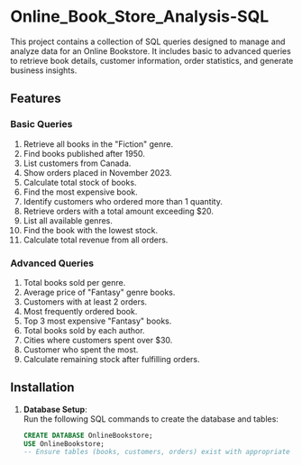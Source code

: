 # Online_Book_Store_Analysis-SQL

This project contains a collection of SQL queries designed to manage and analyze data for an Online Bookstore. It includes basic to advanced queries to retrieve book details, customer information, order statistics, and generate business insights.

## Features

### Basic Queries
1. Retrieve all books in the "Fiction" genre.
2. Find books published after 1950.
3. List customers from Canada.
4. Show orders placed in November 2023.
5. Calculate total stock of books.
6. Find the most expensive book.
7. Identify customers who ordered more than 1 quantity.
8. Retrieve orders with a total amount exceeding $20.
9. List all available genres.
10. Find the book with the lowest stock.
11. Calculate total revenue from all orders.

### Advanced Queries
1. Total books sold per genre.
2. Average price of "Fantasy" genre books.
3. Customers with at least 2 orders.
4. Most frequently ordered book.
5. Top 3 most expensive "Fantasy" books.
6. Total books sold by each author.
7. Cities where customers spent over $30.
8. Customer who spent the most.
9. Calculate remaining stock after fulfilling orders.

## Installation
1. **Database Setup**:  
   Run the following SQL commands to create the database and tables:
   ```sql
   CREATE DATABASE OnlineBookstore;
   USE OnlineBookstore;
   -- Ensure tables (books, customers, orders) exist with appropriate columns.
